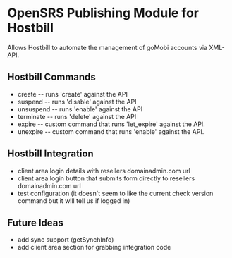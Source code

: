 OpenSRS Publishing Module for Hostbill
======================================

Allows Hostbill to automate the management of goMobi accounts via XML-API.

Hostbill Commands
-----------------

* create -- runs 'create' against the API
* suspend -- runs 'disable' against the API
* unsuspend -- runs 'enable' against the API
* terminate -- runs 'delete' against the API
* expire -- custom command that runs 'let_expire' against the API.
* unexpire -- custom command that runs 'enable' against the API.

Hostbill Integration
--------------------

* client area login details with resellers domainadmin.com url
* client area login button that submits form directly to resellers domainadmin.com url
* test configuration (it doesn't seem to like the current check version command but it will tell us if logged in)

Future Ideas
------------

* add sync support (getSynchInfo)
* add client area section for grabbing integration code